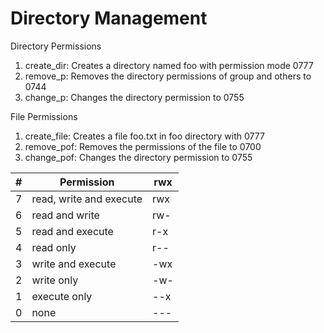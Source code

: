 # Directory Management

Directory Permissions
  1. create_dir: Creates a directory named foo with permission mode 0777
  2. remove_p: Removes the directory permissions of group and others to 0744
  3. change_p: Changes the directory permission to 0755

File Permissions
  1. create_file: Creates a file foo.txt in foo directory with 0777
  2. remove_pof: Removes the permissions of the file to 0700
  3. change_pof: Changes the directory permission to 0755

\# | Permission | rwx
---|------------|----
7 | read, write and execute | rwx
6 | read and write | rw-
5 | read and execute | r-x
4 | read only | r--
3 | write and execute | -wx
2 | write only | -w-
1 | execute only | --x
0 | none | ---
